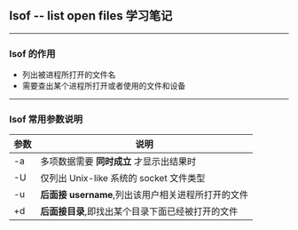 ## lsof -- list open files 学习笔记
***
### lsof 的作用
- 列出被进程所打开的文件名
- 需要查出某个进程所打开或者使用的文件和设备
***
### lsof 常用参数说明
| 参数           | 说明 |
| ------        | ------ |
| -a         | 多项数据需要 **同时成立** 才显示出结果时|
| -U      | 仅列出 Unix-like 系统的 socket 文件类型 |
| -u | **后面接 username**,列出该用户相关进程所打开的文件 |
| +d        | **后面接目录**,即找出某个目录下面已经被打开的文件 |

